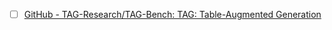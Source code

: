 

- [ ] [GitHub - TAG-Research/TAG-Bench: TAG: Table-Augmented Generation](https://github.com/tag-research/tag-bench)